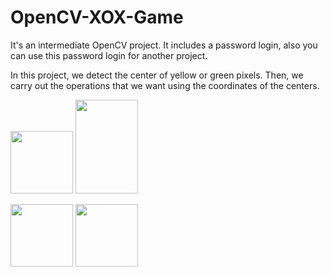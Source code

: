 # OpenCV-XOX-Game
It's an intermediate OpenCV project. It includes a password login, also you can use this password login for another project.

In this project, we detect the center of yellow or green pixels. Then,  we carry out the operations that we want using the coordinates of the centers.


<img src="https://user-images.githubusercontent.com/70167500/109081643-a918f080-7713-11eb-90aa-3407610dd461.PNG" width="100"> <img src="https://user-images.githubusercontent.com/70167500/109082364-e6ca4900-7714-11eb-8f97-d74f9eca384b.PNG" width="100" height="150">

<img src="https://user-images.githubusercontent.com/70167500/109082399-f8135580-7714-11eb-8a02-f42e5edf2746.PNG" width="100">
<img src="https://user-images.githubusercontent.com/70167500/109082415-03ff1780-7715-11eb-9e1a-4fb30418bdba.PNG" width="100">
